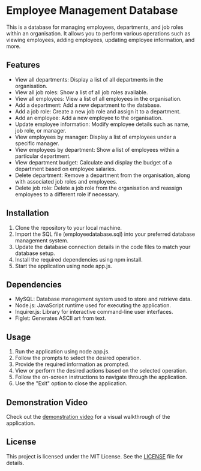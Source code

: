 <!DOCTYPE html>
<html>

<body>
  <h1>Employee Management Database</h1>

  <p>
    This is a database for managing employees, departments, and job roles within an organisation. It allows you to perform
    various operations such as viewing employees, adding employees, updating employee information, and more.
  </p>

  <h2>Features</h2>

  <ul>
    <li>View all departments: Display a list of all departments in the organisation.</li>
    <li>View all job roles: Show a list of all job roles available.</li>
    <li>View all employees: View a list of all employees in the organisation.</li>
    <li>Add a department: Add a new department to the database.</li>
    <li>Add a job role: Create a new job role and assign it to a department.</li>
    <li>Add an employee: Add a new employee to the organisation.</li>
    <li>Update employee information: Modify employee details such as name, job role, or manager.</li>
    <li>View employees by manager: Display a list of employees under a specific manager.</li>
    <li>View employees by department: Show a list of employees within a particular department.</li>
    <li>View department budget: Calculate and display the budget of a department based on employee salaries.</li>
    <li>Delete department: Remove a department from the organisation, along with associated job roles and employees.</li>
    <li>Delete job role: Delete a job role from the organisation and reassign employees to a different role if necessary.</li>
  </ul>

  <h2>Installation</h2>

  <ol>
    <li>Clone the repository to your local machine.</li>
    <li>Import the SQL file (employeedatabase.sql) into your preferred database management system.</li>
    <li>Update the database connection details in the code files to match your database setup.</li>
    <li>Install the required dependencies using npm install.</li>
    <li>Start the application using node app.js.</li>
  </ol>

  <h2>Dependencies</h2>

  <ul>
    <li>MySQL: Database management system used to store and retrieve data.</li>
    <li>Node.js: JavaScript runtime used for executing the application.</li>
    <li>Inquirer.js: Library for interactive command-line user interfaces.</li>
    <li>Figlet: Generates ASCII art from text.</li>
  </ul>

  <h2>Usage</h2>

  <ol>
    <li>Run the application using node app.js.</li>
    <li>Follow the prompts to select the desired operation.</li>
    <li>Provide the required information as prompted.</li>
    <li>View or perform the desired actions based on the selected operation.</li>
    <li>Follow the on-screen instructions to navigate through the application.</li>
    <li>Use the "Exit" option to close the application.</li>
  </ol>

  <h2>Demonstration Video</h2>

  <p>Check out the <a href="https://www.youtube.com/watch?v=AItgUZGym58">demonstration video</a> for a visual walkthrough of the application.</p>

  <h2>License</h2>

  <p>This project is licensed under the MIT License. See the <a href="LICENSE">LICENSE</a> file for details.</p
